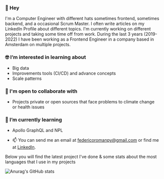 
### 👋 Hey 

I'm a Computer Engineer with different hats sometimes frontend, sometimes backend, and a occasional Scrum Master. I often write articles on my LinkedIn Profile about different topics. I'm currently working on different projects and taking some time off from work. During the last 3 years (2019-2022) I have been working as a Frontend Engineer in a company based in Amsterdam on multiple projects.

### 🤓 I’m interested in learning about
- Big data 
- Improvements tools (CI/CD) and advance concepts 
- Scale patterns

### :rocket: I'm open to collaborate with
- Projects private or open sources that face problems to climate change or health issues

###   🌱 I’m currently learning 
 - Apollo GraphQL and NPL


- 📫 You can send me an email at federicoromanpy@gmail.com or find me at [LinkedIn](https://www.linkedin.com/in/federico-daniel-roman-acosta/).

<!---
dashpy/dashpy is a ✨ special ✨ repository because its `README.md` (this file) appears on your GitHub profile.
You can click the Preview link to take a look at your changes.
--->
Below you will find the latest project I've done & some stats about the most languages that I use in my projects

![Anurag's GitHub stats](https://github-readme-stats.vercel.app/api/top-langs?username=dashpy&count_private=true)
